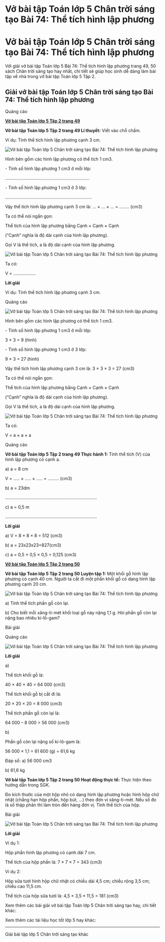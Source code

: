 # Vở bài tập Toán lớp 5 Chân trời sáng tạo Bài 74: Thể tích hình lập phương

# Vở bài tập Toán lớp 5 Chân trời sáng tạo Bài 74: Thể tích hình lập phương

Với giải vở bài tập Toán lớp 5 Bài 74: Thể tích hình lập phương trang 49, 50 sách Chân trời sáng tạo hay nhất, chi tiết sẽ giúp học sinh dễ dàng làm bài tập về nhà trong vở bài tập Toán lớp 5 Tập 2.

## Giải vở bài tập Toán lớp 5 Chân trời sáng tạo Bài 74: Thể tích hình lập phương

Quảng cáo

[**Vở bài tập Toán lớp 5 Tập 2 trang 49**](https://vietjack.com/vbt-toan-5-ct/vbt-toan-lop-5-tap-2-trang-49.jsp)

**Vở bài tập Toán lớp 5 Tập 2 trang 49 Lí thuyết:** Viết vào chỗ chấm.

Ví dụ: Tính thể tích hình lập phương cạnh 3 cm.

![Vở bài tập Toán lớp 5 Chân trời sáng tạo Bài 74: Thể tích hình lập phương](https://vietjack.com/vbt-toan-5-ct/images/bai-74-the-tich-hinh-lap-phuong.PNG)

Hình bên gồm các hình lập phương có thể tích 1 cm3.

\- Tính số hình lập phương 1 cm3 ở mỗi lớp:

....................................................................

\- Tính số hình lập phương 1 cm3 ở 3 lớp:

......................................................................

Vậy thể tích hình lập phương cạnh 3 cm là: ... × ... × ... = ........ (cm3)

Ta có thể nói ngắn gọn:

Thể tích của hình lập phương bằng Cạnh × Cạnh × Cạnh 

(“Cạnh” nghĩa là độ dài cạnh của hình lập phương).

Gọi V là thể tích, a là độ dài cạnh của hình lập phương.

![Vở bài tập Toán lớp 5 Chân trời sáng tạo Bài 74: Thể tích hình lập phương](https://vietjack.com/vbt-toan-5-ct/images/bai-74-the-tich-hinh-lap-phuong-a.PNG)

Ta có: 

V = ..................

**Lời giải**

Ví dụ: Tính thể tích hình lập phương cạnh 3 cm.

Quảng cáo

![Vở bài tập Toán lớp 5 Chân trời sáng tạo Bài 74: Thể tích hình lập phương](https://vietjack.com/vbt-toan-5-ct/images/bai-74-the-tich-hinh-lap-phuong-1a.PNG)

Hình bên gồm các hình lập phương có thể tích 1 cm3.

\- Tính số hình lập phương 1 cm3 ở mỗi lớp:

3 × 3 = 9 (hình)

\- Tính số hình lập phương 1 cm3 ở 3 lớp:

9 × 3 = 27 (hình)

Vậy thể tích hình lập phương cạnh 3 cm là: 3 × 3 × 3 = 27 (cm3)

Ta có thể nói ngắn gọn:

Thể tích của hình lập phương bằng Cạnh × Cạnh × Cạnh 

(“Cạnh” nghĩa là độ dài cạnh của hình lập phương).

Gọi V là thể tích, a là độ dài cạnh của hình lập phương.

![Vở bài tập Toán lớp 5 Chân trời sáng tạo Bài 74: Thể tích hình lập phương](https://vietjack.com/vbt-toan-5-ct/images/bai-74-the-tich-hinh-lap-phuong-2.PNG)

Ta có: 

V = a × a × a

Quảng cáo

**Vở bài tập Toán lớp 5 Tập 2 trang 49 Thực hành 1:** Tính thể tích (V) của hình lập phương có cạnh a.

a) a = 8 cm

V = ..... × ..... × ..... = ......... (cm3)

b) a = 23dm

..........................................................................

c) a = 0,5 m

..........................................................................

**Lời giải**

a) V = 8 × 8 × 8 = 512 (cm3)

b) a = 23x23x23=827(cm3)

c) a = 0,5 × 0,5 × 0,5 = 0,125 (cm3)

[**Vở bài tập Toán lớp 5 Tập 2 trang 50**](https://vietjack.com/vbt-toan-5-ct/vbt-toan-lop-5-tap-2-trang-50.jsp)

**Vở bài tập Toán lớp 5 Tập 2 trang 50 Luyện tập 1:** Một khối gỗ hình lập phương có cạnh 40 cm. Người ta cắt đi một phần khối gỗ có dạng hình lập phương cạnh 20 cm.

![Vở bài tập Toán lớp 5 Chân trời sáng tạo Bài 74: Thể tích hình lập phương](https://vietjack.com/vbt-toan-5-ct/images/bai-74-the-tich-hinh-lap-phuong-2a.PNG)

a) Tính thể tích phần gỗ còn lại.

b) Cho biết mỗi xăng-ti-mét khối loại gỗ này nặng 1,1 g. Hỏi phần gỗ còn lại nặng bao nhiêu ki-lô-gam?

Bài giải 

Quảng cáo

![Vở bài tập Toán lớp 5 Chân trời sáng tạo Bài 74: Thể tích hình lập phương](https://vietjack.com/vbt-toan-5-ct/images/bai-74-the-tich-hinh-lap-phuong-3.PNG)

**Lời giải**

a) 

Thể tích khối gỗ là:

40 × 40 × 40 = 64 000 (cm3)

Thể tích khối gỗ bị cắt đi là:

20 × 20 × 20 = 8 000 (cm3)

Thể tích phần gỗ còn lại là:

64 000 – 8 000 = 56 000 (cm3)

b) 

Phần gỗ còn lại nặng số ki-lô-gam là:

56 000 × 1,1 = 61 600 (g) = 61,6 kg

Đáp số: a) 56 000 cm3

b) 61,6 kg

**Vở bài tập Toán lớp 5 Tập 2 trang 50 Hoạt động thực tế:** Thực hiện theo hướng dẫn trong SGK.

Đo kích thước của một hộp nhỏ có dạng hình lập phương hoặc hình hộp chữ nhật (chẳng hạn hộp phấn, hộp bút, ...) theo đơn vị xăng-ti-mét. Nếu số đo là số thập phân thì làm tròn đến hàng đơn vị. Tính thể tích của hộp.

Bài giải 

![Vở bài tập Toán lớp 5 Chân trời sáng tạo Bài 74: Thể tích hình lập phương](https://vietjack.com/vbt-toan-5-ct/images/bai-74-the-tich-hinh-lap-phuong-3.PNG)

**Lời giải**

Ví dụ 1:

Hộp phấn hình lập phương có cạnh dài 7 cm.

Thể tích của hộp phấn là: 7 × 7 × 7 = 343 (cm3)

Ví dụ 2:

Hộp sữa tươi hình hộp chữ nhật có chiều dài 4,5 cm; chiều rộng 3,5 cm; chiều cao 11,5 cm.

Thể tích của hộp sữa tươi là: 4,5 × 3,5 × 11,5 = 181 (cm3)

Xem thêm các bài giải vở bài tập Toán lớp 5 Chân trời sáng tạo hay, chi tiết khác:

Xem thêm các tài liệu học tốt lớp 5 hay khác:

* * *

Giải bài tập lớp 5 Chân trời sáng tạo khác
